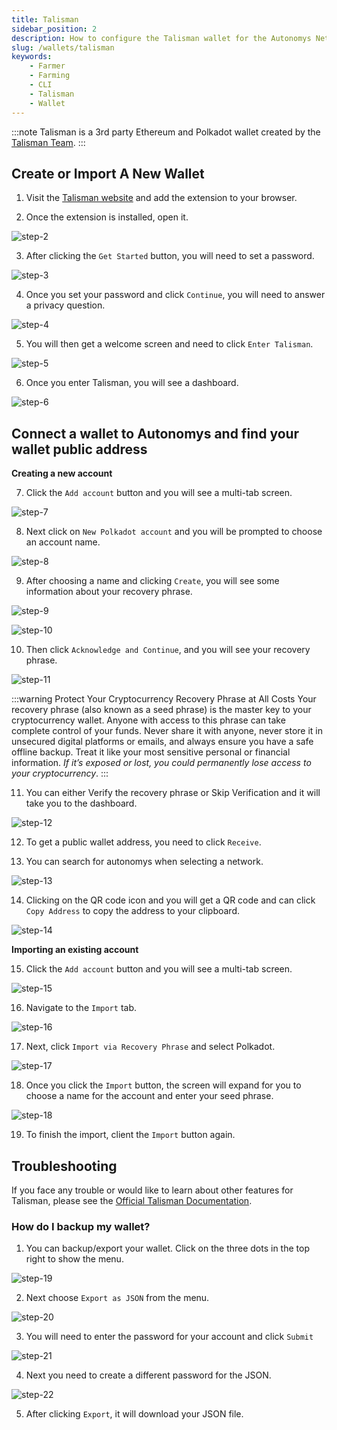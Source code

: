 ```yaml
---
title: Talisman
sidebar_position: 2
description: How to configure the Talisman wallet for the Autonomys Network
slug: /wallets/talisman
keywords:
    - Farmer
    - Farming
    - CLI
    - Talisman
    - Wallet
---
```


:::note
Talisman is a 3rd party Ethereum and Polkadot wallet created by the [Talisman Team](https://talisman.xyz).
:::

## Create or Import A New Wallet

1. Visit the [Talisman website](https://talisman.xyz/download) and add the extension to your browser.

2. Once the extension is installed, open it.

![step-2](/img/doc-imgs/talisman/Talisman-1.png)

3. After clicking the `Get Started` button, you will need to set a password.

![step-3](/img/doc-imgs/talisman/Talisman-2.png)

4. Once you set your password and click `Continue`, you will need to answer a privacy question.

![step-4](/img/doc-imgs/talisman/Talisman-3.png)

5. You will then get a welcome screen and need to click `Enter Talisman`.

![step-5](/img/doc-imgs/talisman/Talisman-4.png)

6. Once you enter Talisman, you will see a dashboard.

![step-6](/img/doc-imgs/talisman/Talisman-5.png)

## Connect a wallet to Autonomys and find your wallet public address

**Creating a new account**

7. Click the `Add account` button and you will see a multi-tab screen.

![step-7](/img/doc-imgs/talisman/Talisman-6.png)

8. Next click on `New Polkadot account` and you will be prompted to choose an account name.

![step-8](/img/doc-imgs/talisman/Talisman-7.png)

9. After choosing a name and clicking `Create`, you will see some information about your recovery phrase. 

![step-9](/img/doc-imgs/talisman/Talisman-8.png)

![step-10](/img/doc-imgs/talisman/Talisman-9.png)

10. Then click `Acknowledge and Continue`, and you will see your recovery phrase.

![step-11](/img/doc-imgs/talisman/Talisman-10.png)

:::warning Protect Your Cryptocurrency Recovery Phrase at All Costs
Your recovery phrase (also known as a seed phrase) is the master key to your cryptocurrency wallet. Anyone with access to this phrase can take complete control of your funds. Never share it with anyone, never store it in unsecured digital platforms or emails, and always ensure you have a safe offline backup. Treat it like your most sensitive personal or financial information. *If it’s exposed or lost, you could permanently lose access to your cryptocurrency*.
:::

11. You can either Verify the recovery phrase or Skip Verification and it will take you to the dashboard.

![step-12](/img/doc-imgs/talisman/Talisman-11.png)

12. To get a public wallet address, you need to click `Receive`.

13. You can search for autonomys when selecting a network.

![step-13](/img/doc-imgs/talisman/Talisman-12.png)

14. Clicking on the QR code icon and you will get a QR code and can click `Copy Address` to copy the address to your clipboard.

![step-14](/img/doc-imgs/talisman/Talisman-13.png)

**Importing an existing account**

15. Click the `Add account` button and you will see a multi-tab screen.

![step-15](/img/doc-imgs/talisman/Talisman-6.png) 

16. Navigate to the `Import` tab.

![step-16](/img/doc-imgs/talisman/Talisman-16.png)

17. Next, click `Import via Recovery Phrase` and select Polkadot.

![step-17](/img/doc-imgs/talisman/Talisman-17.png)

18. Once you click the `Import` button, the screen will expand for you to choose a name for the account and enter your seed phrase.

![step-18](/img/doc-imgs/talisman/Talisman-18.png)

19. To finish the import, client the `Import` button again.


## Troubleshooting

If you face any trouble or would like to learn about other features for Talisman, please see the [Official Talisman Documentation](https://docs.talisman.xyz/talisman).


### How do I backup my wallet?

1. You can backup/export your wallet. Click on the three dots in the top right to show the menu.

![step-19](/img/doc-imgs/talisman/Talisman-19.png)

2. Next choose `Export as JSON` from the menu.

![step-20](/img/doc-imgs/talisman/Talisman-20.png)

3. You will need to enter the password for your account and click `Submit`

![step-21](/img/doc-imgs/talisman/Talisman-21.png)

4. Next you need to create a different password for the JSON.

![step-22](/img/doc-imgs/talisman/Talisman-22.png)

5. After clicking `Export`, it will download your JSON file.

